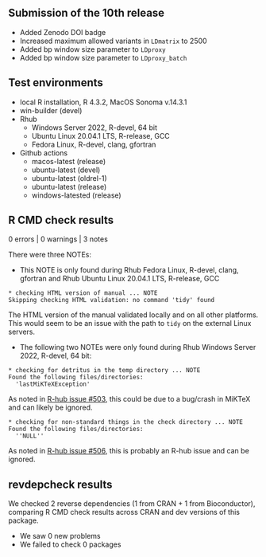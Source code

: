 ## Submission of the 10th release
* Added Zenodo DOI badge
* Increased maximum allowed variants in `LDmatrix` to 2500
* Added bp window size parameter to `LDproxy`
* Added bp window size parameter to `LDproxy_batch`

## Test environments
* local R installation, R 4.3.2, MacOS Sonoma v.14.3.1
* win-builder (devel)
* Rhub
  * Windows Server 2022, R-devel, 64 bit
  * Ubuntu Linux 20.04.1 LTS, R-release, GCC
  * Fedora Linux, R-devel, clang, gfortran
* Github actions
  * macos-latest (release)
  * ubuntu-latest (devel)
  * ubuntu-latest (oldrel-1)
  * ubuntu-latest (release)
  * windows-latested (release)
  
## R CMD check results

0 errors | 0 warnings | 3 notes 

There were three NOTEs:

* This NOTE is only found during Rhub Fedora Linux, R-devel, clang, gfortran and 
Rhub Ubuntu Linux 20.04.1 LTS, R-release, GCC

```
* checking HTML version of manual ... NOTE
Skipping checking HTML validation: no command 'tidy' found
```
The HTML version of the manual validated locally and on all other platforms.  This would seem to be an issue with the path to `tidy` on the external Linux servers.

* The following two NOTEs were only found during Rhub Windows Server 2022, R-devel, 64 bit:

```
* checking for detritus in the temp directory ... NOTE
Found the following files/directories:
  'lastMiKTeXException'
```
As noted in [R-hub issue #503](https://github.com/r-hub/rhub/issues/503), this could be due to a bug/crash in MiKTeX and can likely be ignored.

```
* checking for non-standard things in the check directory ... NOTE
Found the following files/directories:
  ''NULL''
```
As noted in [R-hub issue #506](https://github.com/r-hub/rhub/issues/560), this is probably an R-hub issue and can be ignored.

## revdepcheck results

We checked 2 reverse dependencies (1 from CRAN + 1 from Bioconductor), comparing R CMD check results across CRAN and dev versions of this package.

 * We saw 0 new problems
 * We failed to check 0 packages
